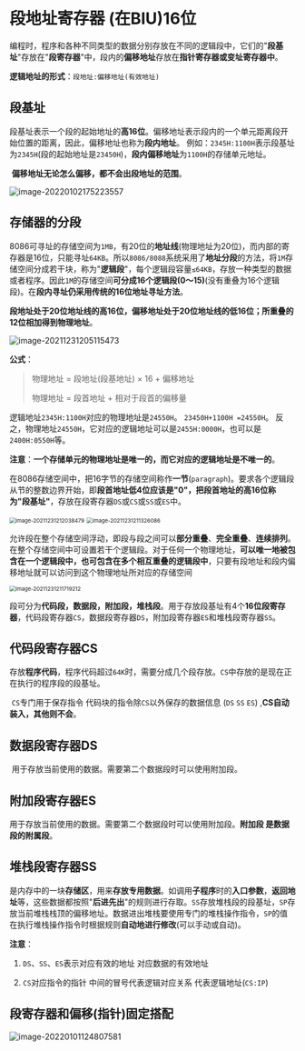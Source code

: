 # 段地址寄存器 (在BIU)16位

   编程时，程序和各种不同类型的数据分别存放在不同的逻辑段中，它们的"**段基址**"存放在"**段寄存器**"中，段内的**偏移地址**存放在**指针寄存器或变址寄存器中**。   

**逻辑地址的形式**：`段地址:偏移地址(有效地址)`

## 段基址

​	段基址表示一个段的起始地址的**高16位**。偏移地址表示段内的一个单元距离段开始位置的距离，因此，偏移地址也称为**段内地址**。 例如：`2345H:1100H`表示段基址为`2345H`(段的起始地址是`23450H`)，**段内偏移地址**为`1100H`的存储单元地址。

​	**偏移地址无论怎么偏移，都不会出段地址的范围**。

![image-20220102175223557](https://cdn.jsdelivr.net/gh/letengzz/Two-C/img/PM/Second/image-20220102175223557.png)


## 存储器的分段

​    8086可寻址的存储空间为`1MB`，有20位的**地址线**(物理地址为20位)，而内部的寄存器是16位，只能寻址`64KB`。所以`8086/8088`系统采用了**地址分段**的方法，将`1M`存储空间分成若干块，称为"**逻辑段**"，每个逻辑段容量`≤64KB`，存放一种类型的数据或者程序。因此`1M`的存储空间**可分成16个逻辑段(0～15)**(没有重叠为16个逻辑段)。在**段内寻址仍采用传统的16位地址寻址方法**。

​	**段地址处于20位地址线的高16位，偏移地址处于20位地址线的低16位；所重叠的12位相加得到物理地址**。

![image-20211231205115473](https://cdn.jsdelivr.net/gh/letengzz/Two-C/img/PM/Second/image-20211231205115473.png)

**公式**：

> 物理地址 = 段地址(段基地址) × 16 + 偏移地址
>
> 物理地址 = 段首地址 + 相对于段首的偏移量

逻辑地址`2345H:1100H`对应的物理地址是`24550H`。
       `23450H+1100H =24550H`。
    反之，物理地址`24550H`，它对应的逻辑地址可以是`2455H:0000H`，也可以是`2400H:0550H`等。

**注意**：**一个存储单元的物理地址是唯一的，而它对应的逻辑地址是不唯一的**。

​	在8086存储空间中，把16字节的存储空间称作**一节**(`paragraph`)。要求各个逻辑段从节的整数边界开始，即**段首地址低4位应该是"0"，把段首地址的高16位称为"段基址"**，存放在段寄存器`DS`或`CS`或`SS`或`ES`中。

<img src="C:\Users\LetengZzz\AppData\Roaming\Typora\typora-user-images\image-20211231212038479.png" alt="image-20211231212038479" style="zoom:67%;" />

<img src="https://cdn.jsdelivr.net/gh/letengzz/Two-C/img/PM/Second/image-20211231211326086.png" alt="image-20211231211326086" style="zoom:67%;" />

​     允许段在整个存储空间浮动，即段与段之间可以**部分重叠**、**完全重叠**、**连续排列**。在整个存储空间中可设置若干个逻辑段。
​     对于任何一个物理地址，**可以唯一地被包含在一个逻辑段中，也可包含在多个相互重叠的逻辑段中**，只要有段地址和段内偏移地址就可以访问到这个物理地址所对应的存储空间

<img src="C:\Users\LetengZzz\AppData\Roaming\Typora\typora-user-images\image-20211231211719212.png" alt="image-20211231211719212" style="zoom:67%;" />

​	段可分为**代码段，数据段，附加段，堆栈段**。用于存放段基址有4个**16位段寄存器**，代码段寄存器`CS`，数据段寄存器`DS`，附加段寄存器`ES`和堆栈段寄存器`SS`。


## 代码段寄存器CS

​	存放**程序代码**，程序代码超过`64K`时，需要分成几个段存放。`CS`中存放的是现在正在执行的程序段的段基址。

​	`CS`专门用于保存指令 代码块的指令除`CS`以外保存的数据信息 (`DS` `SS` `ES`) ,**CS自动装入，其他则不会**。

## 数据段寄存器DS

​	用于存放当前使用的数据。需要第二个数据段时可以使用附加段。

## 附加段寄存器ES

​	用于存放当前使用的数据。需要第二个数据段时可以使用附加段。**附加段 是数据段的附属段**。

## 堆栈段寄存器SS

​	是内存中的一块**存储区**，用来**存放专用数据**。如调用**子程序**时的**入口参数**，**返回地址**等，这些数据都按照"**后进先出**"的规则进行存取。`SS`存放堆栈段的段基址，`SP`存放当前堆栈栈顶的偏移地址。数据进出堆栈要使用专门的堆栈操作指令，`SP`的值在执行堆栈操作指令时根据规则**自动地进行修改**(可以手动或自动)。

**注意**：

1. `DS`、`SS`、`ES`表示对应有效的地址 对应数据的有效地址

2. `CS`对应指令的指针 中间的冒号代表逻辑对应关系 代表逻辑地址(`CS:IP`)

## 段寄存器和偏移(指针)固定搭配

![image-20220101124807581](C:\Users\LetengZzz\AppData\Roaming\Typora\typora-user-images\image-20220101124807581.png)

